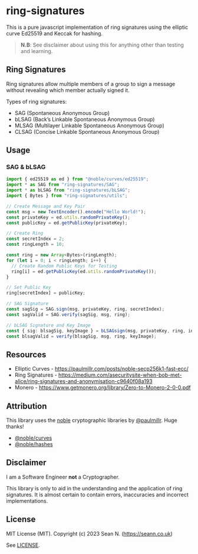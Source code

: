 # ring-signatures

This is a pure javascript implementation of ring signatures using the elliptic curve Ed25519 and Keccak for hashing.

> **N.B**: See disclaimer about using this for anything other than testing and learning.

## Ring Signatures

Ring signatures allow multiple members of a group to sign a message without revealing which member actually signed it.

Types of ring signatures:

- SAG (Spontaneous Anonymous Group)
- bLSAG (Back’s Linkable Spontaneous Anonymous Group)
- MLSAG (Multilayer Linkable Spontaneous Anonymous Group)
- CLSAG (Concise Linkable Spontaneous Anonymous Group)

## Usage

### SAG & bLSAG

```ts
import { ed25519 as ed } from "@noble/curves/ed25519";
import * as SAG from "ring-signatures/SAG";
import * as bLSAG from "ring-signatures/bLSAG";
import { Bytes } from "ring-signatures/utils";

// Create Message and Key Pair
const msg = new TextEncoder().encode("Hello World!");
const privateKey = ed.utils.randomPrivateKey();
const publicKey = ed.getPublicKey(privateKey);

// Create Ring
const secretIndex = 2;
const ringLength = 10;

const ring = new Array<Bytes>(ringLength);
for (let i = 0; i < ringLength; i++) {
  // Create Random Public Keys for Testing
  ring[i] = ed.getPublicKey(ed.utils.randomPrivateKey());
}

// Set Public Key
ring[secretIndex] = publicKey;

// SAG Signature
const sagSig = SAG.sign(msg, privateKey, ring, secretIndex);
const sagValid = SAG.verify(sagSig, msg, ring);

// bLSAG Signature and Key Image
const { sig: blsagSig, keyImage } = bLSAGsign(msg, privateKey, ring, index);
const blsagValid = verify(blsagSig, msg, ring, keyImage);
```

## Resources

- Elliptic Curves - https://paulmillr.com/posts/noble-secp256k1-fast-ecc/
- Ring Signatures - https://medium.com/asecuritysite-when-bob-met-alice/ring-signatures-and-anonymisation-c9640f08a193
- Monero - https://www.getmonero.org/library/Zero-to-Monero-2-0-0.pdf

## Attribution

This library uses the [noble](https://paulmillr.com/noble/) cryptographic libraries by [@paulmillr](https://github.com/paulmillr). Huge thanks!

- [@noble/curves](https://github.com/paulmillr/noble-curves)
- [@noble/hashes](https://github.com/paulmillr/noble-hashes)

## Disclaimer

I am a Software Engineer **not** a Cryptographer.

This library is only to aid in the understanding and the application of ring signatures. It is almost certain to contain errors, inaccuracies and incorrect implementations.

## License

MIT License (MIT). Copyright (c) 2023 Sean N. (https://seann.co.uk)

See [LICENSE](/LICENSE).
